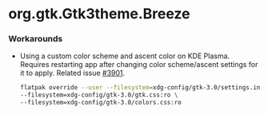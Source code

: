 # org.gtk.Gtk3theme.Breeze
### Workarounds
- Using a custom color scheme and ascent color on KDE Plasma. Requires restarting app after changing color scheme/ascent settings for it to apply. Related issue [#3901](https://github.com/flatpak/flatpak/issues/3901).
  ```sh
  flatpak override --user --filesystem=xdg-config/gtk-3.0/settings.ini:ro \
  --filesystem=xdg-config/gtk-3.0/gtk.css:ro \
  --filesystem=xdg-config/gtk-3.0/colors.css:ro
  ```
